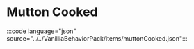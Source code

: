 # Mutton Cooked

:::code language="json" source="../../VanilliaBehaviorPack/items/muttonCooked.json":::